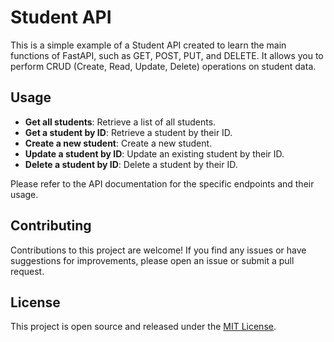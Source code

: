 # Student API

This is a simple example of a Student API created to learn the main functions of FastAPI, such as GET, POST, PUT, and DELETE. It allows you to perform CRUD (Create, Read, Update, Delete) operations on student data.

## Usage

- **Get all students**: Retrieve a list of all students.
- **Get a student by ID**: Retrieve a student by their ID.
- **Create a new student**: Create a new student.
- **Update a student by ID**: Update an existing student by their ID.
- **Delete a student by ID**: Delete a student by their ID.

Please refer to the API documentation for the specific endpoints and their usage.

## Contributing

Contributions to this project are welcome! If you find any issues or have suggestions for improvements, please open an issue or submit a pull request.

## License

This project is open source and released under the [MIT License](LICENSE).
